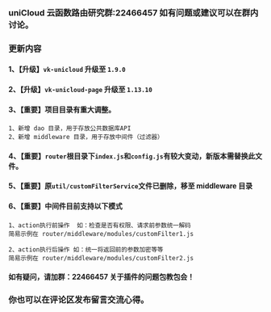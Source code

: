 ### uniCloud 云函数路由研究群:22466457 如有问题或建议可以在群内讨论。
###  更新内容
#### 1、【升级】`vk-unicloud` 升级至 `1.9.0`
#### 2、【升级】`vk-unicloud-page` 升级至 `1.13.10`
#### 3、【重要】项目目录有重大调整。
```
1、新增 dao 目录，用于存放公共数据库API
2、新增 middleware 目录，用于存放中间件（过滤器）
```
#### 4、【重要】`router`根目录下`index.js`和`config.js`有较大变动，新版本需替换此文件。
#### 5、【重要】原`util/customFilterService`文件已删除，移至 middleware 目录
#### 6、【重要】中间件目前支持以下模式
```
1、action执行前操作  如：检查是否有权限、请求前参数统一解码
简易示例在 router/middleware/modules/customFilter1.js

2、action执行后操作 如：统一将返回前的参数加密等等
简易示例在 router/middleware/modules/customFilter2.js
```
#### 如有疑问，请加群：22466457 关于插件的问题包教包会！
### 你也可以在评论区发布留言交流心得。
